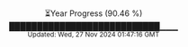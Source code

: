 <p align="center">
⏳Year Progress (90.46 %) <br>
███████████████████████████▁▁▁ <br>
<sub>Updated: Wed, 27 Nov 2024 01:47:16 GMT</sub>
</p>

